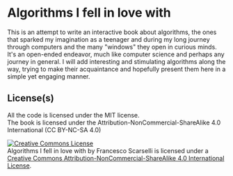 # Algorithms I fell in love with
This is an attempt to write an interactive book about algorithms, the ones that sparked my imagination as a teenager and during my long journey through computers and the many "windows" they open in curious minds.  
It's an open-ended endeavor, much like computer science and perhaps any journey in general. I will add interesting and stimulating algorithms along the way, trying to make their acquaintance and hopefully present them here in a simple yet engaging manner.

## License(s)
All the code is licensed under the MIT license.  
The book is licensed under the Attribution-NonCommercial-ShareAlike 4.0 International (CC BY-NC-SA 4.0)  

<a rel="license" href="http://creativecommons.org/licenses/by-nc-sa/4.0/"><img alt="Creative Commons License" style="border-width:0" src="https://i.creativecommons.org/l/by-nc-sa/4.0/80x15.png" /></a><br /><span xmlns:dct="http://purl.org/dc/terms/" property="dct:title">Algorithms I fell in love with</span> by <span xmlns:cc="http://creativecommons.org/ns#" property="cc:attributionName">Francesco Scarselli</span> is licensed under a <a rel="license" href="http://creativecommons.org/licenses/by-nc-sa/4.0/">Creative Commons Attribution-NonCommercial-ShareAlike 4.0 International License</a>.